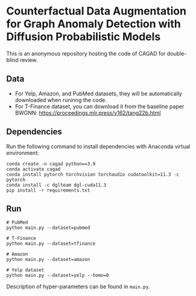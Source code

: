 # Counterfactual Data Augmentation for Graph Anomaly Detection with Diffusion Probabilistic Models

This is an anonymous repository hosting the code of CAGAD for double-blind review. 

## Data

- For Yelp, Amazon, and PubMed datasets, they will be automatically downloaded when runinng the code.    
- For T-Finance dataset, you can download it from the baseline paper BWGNN: https://proceedings.mlr.press/v162/tang22b.html

## Dependencies

Run the following command to install dependencies with Anaconda virtual environment:
```shell
conda create -n cagad python==3.9
conda activate cagad
conda install pytorch torchvision torchaudio cudatoolkit=11.3 -c pytorch
conda install -c dglteam dgl-cuda11.3
pip install -r requirements.txt
```

## Run

```shell
# PubMed
python main.py --dataset=pubmed

# T-Finance
python main.py --dataset=tfinance

# Amazon
python main.py --dataset=amazon

# Yelp dataset
python main.py --dataset=yelp --homo=0
```

Description of hyper-parameters can be found in `main.py`.
